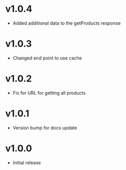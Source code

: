 # v1.0.4

-   Added additional data to the getProducts response

# v1.0.3

-   Changed end point to use cache

# v1.0.2

-   Fix for URL for getting all products

# v1.0.1

-   Version bump for docs update

# v1.0.0

-   Initial release
